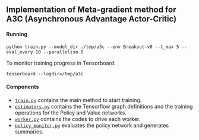 ## Implementation of Meta-gradient method for A3C (Asynchronous Advantage Actor-Critic)

#### Running

```
python train.py --model_dir ./tmp/a3c --env Breakout-v0 --t_max 5 --eval_every 10 --parallelism 8
```

To monitor training progress in Tensorboard:

```
tensorboard --logdir=/tmp/a3c
```

#### Components

- [`train.py`](train.py) contains the main method to start training.
- [`estimators.py`](estimators.py) contains the Tensorflow graph definitions and the training operations for the Policy and Value networks. 
- [`worker.py`](worker.py) contains the codes to drive each worker.
- [`policy_monitor.py`](policy_monitor.py) evaluates the policy network and generates summaries.
